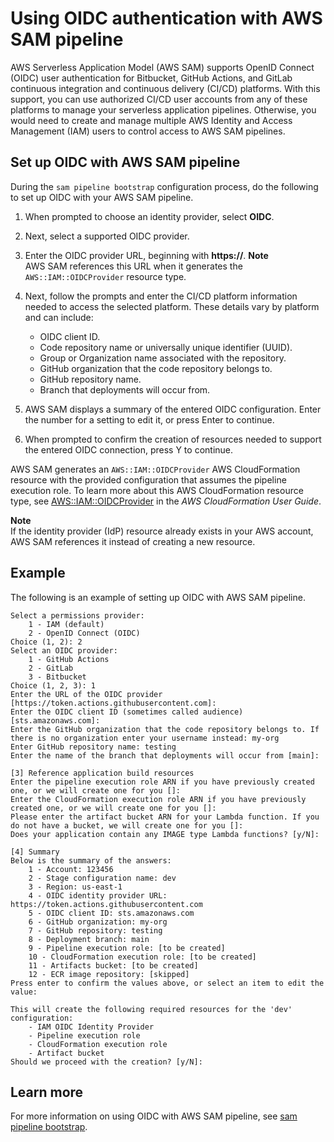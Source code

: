 # Using OIDC authentication with AWS SAM pipeline<a name="deploying-with-oidc"></a>

AWS Serverless Application Model \(AWS SAM\) supports OpenID Connect \(OIDC\) user authentication for Bitbucket, GitHub Actions, and GitLab continuous integration and continuous delivery \(CI/CD\) platforms\. With this support, you can use authorized CI/CD user accounts from any of these platforms to manage your serverless application pipelines\. Otherwise, you would need to create and manage multiple AWS Identity and Access Management \(IAM\) users to control access to AWS SAM pipelines\.

## Set up OIDC with AWS SAM pipeline<a name="deploying-with-oidc-setup"></a>

During the `sam pipeline bootstrap` configuration process, do the following to set up OIDC with your AWS SAM pipeline\.

1. When prompted to choose an identity provider, select **OIDC**\.

1. Next, select a supported OIDC provider\.

1. Enter the OIDC provider URL, beginning with **https://**\.
**Note**  
AWS SAM references this URL when it generates the `AWS::IAM::OIDCProvider` resource type\.

1. Next, follow the prompts and enter the CI/CD platform information needed to access the selected platform\. These details vary by platform and can include:
   + OIDC client ID\.
   + Code repository name or universally unique identifier \(UUID\)\.
   + Group or Organization name associated with the repository\.
   + GitHub organization that the code repository belongs to\.
   + GitHub repository name\.
   + Branch that deployments will occur from\.

1. AWS SAM displays a summary of the entered OIDC configuration\. Enter the number for a setting to edit it, or press Enter to continue\.

1. When prompted to confirm the creation of resources needed to support the entered OIDC connection, press Y to continue\.

AWS SAM generates an `AWS::IAM::OIDCProvider` AWS CloudFormation resource with the provided configuration that assumes the pipeline execution role\. To learn more about this AWS CloudFormation resource type, see [AWS::IAM::OIDCProvider](https://docs.aws.amazon.com/AWSCloudFormation/latest/UserGuide/aws-resource-iam-oidcprovider.html) in the *AWS CloudFormation User Guide*\.

**Note**  
If the identity provider \(IdP\) resource already exists in your AWS account, AWS SAM references it instead of creating a new resource\.

## Example<a name="deploying-with-oidc-setup-example"></a>

The following is an example of setting up OIDC with AWS SAM pipeline\.

```
Select a permissions provider:
    1 - IAM (default)
    2 - OpenID Connect (OIDC)
Choice (1, 2): 2
Select an OIDC provider:
    1 - GitHub Actions
    2 - GitLab
    3 - Bitbucket
Choice (1, 2, 3): 1
Enter the URL of the OIDC provider [https://token.actions.githubusercontent.com]:
Enter the OIDC client ID (sometimes called audience) [sts.amazonaws.com]:
Enter the GitHub organization that the code repository belongs to. If there is no organization enter your username instead: my-org
Enter GitHub repository name: testing
Enter the name of the branch that deployments will occur from [main]:

[3] Reference application build resources
Enter the pipeline execution role ARN if you have previously created one, or we will create one for you []:
Enter the CloudFormation execution role ARN if you have previously created one, or we will create one for you []:
Please enter the artifact bucket ARN for your Lambda function. If you do not have a bucket, we will create one for you []:
Does your application contain any IMAGE type Lambda functions? [y/N]:

[4] Summary
Below is the summary of the answers:
    1 - Account: 123456
    2 - Stage configuration name: dev
    3 - Region: us-east-1
    4 - OIDC identity provider URL: https://token.actions.githubusercontent.com
    5 - OIDC client ID: sts.amazonaws.com
    6 - GitHub organization: my-org
    7 - GitHub repository: testing
    8 - Deployment branch: main
    9 - Pipeline execution role: [to be created]
    10 - CloudFormation execution role: [to be created]
    11 - Artifacts bucket: [to be created]
    12 - ECR image repository: [skipped]
Press enter to confirm the values above, or select an item to edit the value:

This will create the following required resources for the 'dev' configuration:
    - IAM OIDC Identity Provider
    - Pipeline execution role
    - CloudFormation execution role
    - Artifact bucket
Should we proceed with the creation? [y/N]:
```

## Learn more<a name="deploying-with-oidc-setup-learn-more"></a>

For more information on using OIDC with AWS SAM pipeline, see [sam pipeline bootstrap](sam-cli-command-reference-sam-pipeline-bootstrap.md)\.